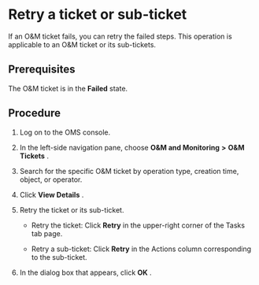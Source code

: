 Retry a ticket or sub-ticket 
=================================================

If an O\&M ticket fails, you can retry the failed steps. This operation is applicable to an O\&M ticket or its sub-tickets. 

Prerequisites 
----------------------------------

The O\&M ticket is in the **Failed** state.

Procedure 
------------------------------

1. Log on to the OMS console.

   

2. In the left-side navigation pane, choose **O\&M and Monitoring** **\>** **O\&M Tickets** .

   

3. Search for the specific O\&M ticket by operation type, creation time, object, or operator.

   

4. Click **View Details** .

   

5. Retry the ticket or its sub-ticket. 

   * Retry the ticket: Click **Retry** in the upper-right corner of the Tasks tab page.

     
   
   * Retry a sub-ticket: Click **Retry** in the Actions column corresponding to the sub-ticket.

     
   

   

6. In the dialog box that appears, click **OK** .

   



